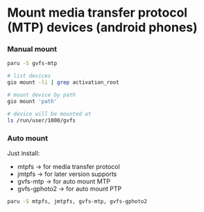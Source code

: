 # Mount media transfer protocol (MTP) devices (android phones)

### Manual mount
```sh
paru -S gvfs-mtp

# list devices
gio mount -li | grep activation_root

# mount device by path
gio mount 'path'

# device will be mounted at
ls /run/user/1000/gvfs
```

### Auto mount
Just install:
* mtpfs → for media transfer protocol
* jmtpfs → for later version supports
* gvfs-mtp → for auto mount MTP
* gvfs-gphoto2 → for auto mount PTP

```sh
paru -S mtpfs, jmtpfs, gvfs-mtp, gvfs-gphoto2
```
